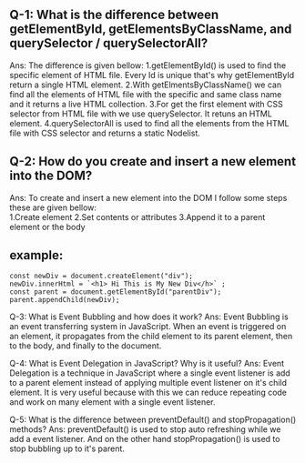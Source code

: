 ## Q-1: What is the difference between getElementById, getElementsByClassName, and querySelector / querySelectorAll?

Ans: The difference is given bellow: 1.getElementById() is used to find the specific element of HTML file. Every Id is unique that's why getElementById return a single HTML element. 2.With getElmentsByClassName() we can find all the elements of HTML file with the specific and same class name and it returns a live HTML collection. 3.For get the first element with CSS selector from HTML file with we use querySelector. It retuns an HTML element. 4.querySelectorAll is used to find all the elements from the HTML file with CSS selector and returns a static Nodelist.

## Q-2: How do you create and insert a new element into the DOM?

Ans: To create and insert a new element into the DOM I follow some steps these are given bellow: <br>
       1.Create element 
       2.Set contents or attributes 
       3.Append it to a parent element or the body

## example:
    const newDiv = document.createElement("div"); 
    newDiv.innerHtml = `<h1> Hi This is My New Div</h>` ; 
    const parent = document.getElementById("parentDiv"); 
    parent.appendChild(newDiv);

Q-3: What is Event Bubbling and how does it work? Ans: Event Bubbling is an event transferring system in JavaScript. When an event is triggered on an element, it propagates from the child element to its parent element, then to the body, and finally to the document.

Q-4: What is Event Delegation in JavaScript? Why is it useful? Ans: Event Delegation is a technique in JavaScript where a single event listener is add to a parent element instead of applying multiple event listener on it's child element. It is very useful because with this we can reduce repeating code and work on many element with a single event listener.

Q-5: What is the difference between preventDefault() and stopPropagation() methods? Ans: preventDefault() is used to stop auto refreshing while we add a event listener. And on the other hand stopPropagation() is used to stop bubbling up to it's parent.

